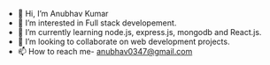 - 👋 Hi, I’m Anubhav Kumar
- 👀 I’m interested in Full stack developement.
- 🌱 I’m currently learning node.js, express.js, mongodb and React.js.
- 👋 I’m looking to collaborate on web development projects.
- 📫 How to reach me- anubhav0347@gmail.com
